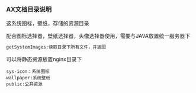 ### AX文档目录说明

这系统图标，壁纸，存储的资源目录

配合图标选择器，壁纸选择器，头像选择器使用，需要与JAVA放置统一服务器下

```java
getSystemImages:读取目录下所有文件，并返回
```

[GIT地址]: https://gitee.com/in-git/ax-resource.git

可以将静态资源放置nginx目录下

```
sys-icon：系统图标
wallpaper:系统壁纸
public:公共资源
```

